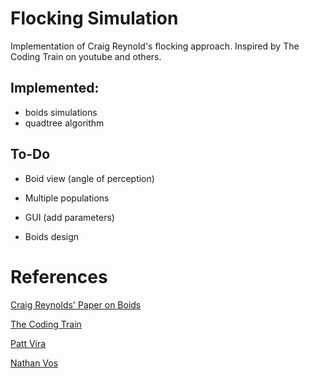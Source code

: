 # Flocking Simulation

Implementation of Craig Reynold's flocking approach. Inspired by The Coding Train on youtube and others.


## Implemented:

- boids simulations
- quadtree algorithm

##  To-Do

- Boid view (angle of perception)

- Multiple populations

- GUI (add parameters)

- Boids design


# References

[Craig Reynolds' Paper on Boids](https://www.red3d.com/cwr/boids/)

[The Coding Train](https://www.youtube.com/watch?v=mhjuuHl6qHM)

[Patt Vira](https://www.youtube.com/watch?v=AMugNCfP1NA)

[Nathan Vos](https://v0s.nl/)